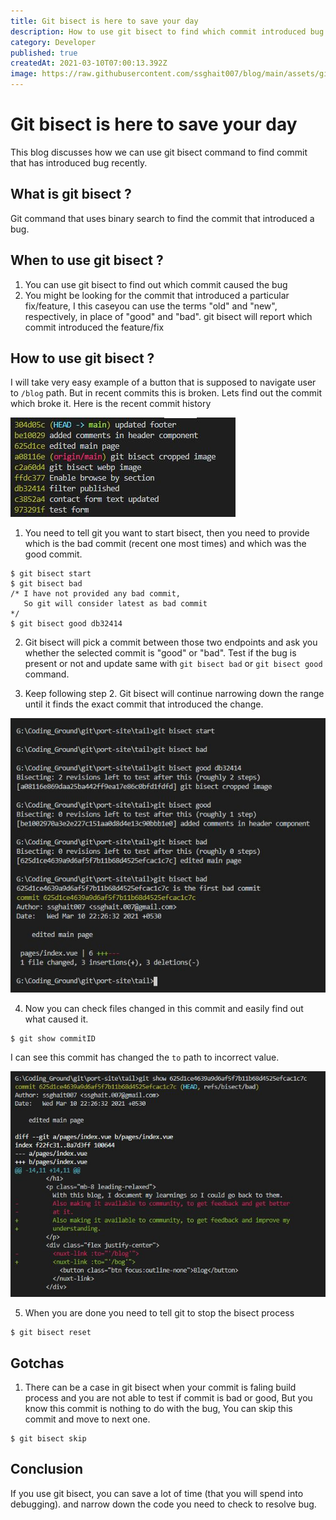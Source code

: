 ```yaml
---
title: Git bisect is here to save your day
description: How to use git bisect to find which commit introduced bug.
category: Developer
published: true
createdAt: 2021-03-10T07:00:13.392Z
image: https://raw.githubusercontent.com/ssghait007/blog/main/assets/git-bisect.webp
---
```


# Git bisect is here to save your day

This blog discusses how we can use git bisect command to find commit that has introduced bug recently.

## What is git bisect ?

Git command that uses binary search to find the commit that introduced a bug.

## When to use git bisect ?

1. You can use git bisect to find out which commit caused the bug
2. You might be looking for the commit that introduced a particular fix/feature, I this caseyou can use the terms "old" and "new", respectively, in place of "good" and "bad". git bisect will report which commit introduced the feature/fix

## How to use git bisect ?

I will take very easy example of a button that is supposed to navigate user to `/blog` path.
But in recent commits this is broken.
Lets find out the commit which broke it.
Here is the recent commit history

![image alt text](https://raw.githubusercontent.com/ssghait007/blog/main/assets/git-bisect-commits.JPG)

1. You need to tell git you want to start bisect, then you need to provide which is the bad commit (recent one most times) and which was the good commit.

```bash{1,3-5}
$ git bisect start
$ git bisect bad
/* I have not provided any bad commit,
   So git will consider latest as bad commit
*/
$ git bisect good db32414
```

2. Git bisect will pick a commit between those two endpoints and ask you whether the selected commit is "good" or "bad". Test if the bug is present or not and update same with `git bisect bad` or `git bisect good` command.

3. Keep following step 2. Git bisect will continue narrowing down the range until it finds the exact commit that introduced the change.

![image alt text](https://raw.githubusercontent.com/ssghait007/blog/main/assets/git-bisect-log.JPG)

4. Now you can check files changed in this commit and easily find out what caused it.

```bash{1,3-5}
$ git show commitID
```

I can see this commit has changed the `to` path to incorrect value.

![image alt text](https://raw.githubusercontent.com/ssghait007/blog/main/assets/git-bisect-buggy-commit.JPG)

5. When you are done you need to tell git to stop the bisect process

```bash{1,3-5}
$ git bisect reset
```

## Gotchas

1. There can be a case in git bisect when your commit is faling build process and you are not able to test if commit is bad or good, But you know this commit is nothing to do with the bug, You can skip this commit and move to next one.

```bash{1,3-5}
$ git bisect skip
```

## Conclusion

If you use git bisect, you can save a lot of time (that you will spend into debugging).
and narrow down the code you need to check to resolve bug.
